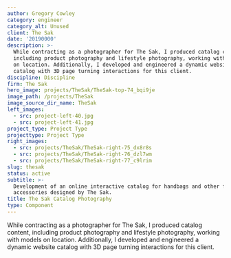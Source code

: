 ```yaml
---
author: Gregory Cowley
category: engineer
category_alt: Unused
client: The Sak
date: '20190000'
description: >-
  While contracting as a photographer for The Sak, I produced catalog content,
  including product photography and lifestyle photography, working with models
  on location. Additionally, I developed and engineered a dynamic website
  catalog with 3D page turning interactions for this client.
discipline: Discipline
firm: The Sak
hero_image: projects/TheSak/TheSak-top-74_bqi9je
image_path: /projects/TheSak
image_source_dir_name: TheSak
left_images:
  - src: project-left-40.jpg
  - src: project-left-41.jpg
project_type: Project Type
projecttype: Project Type
right_images:
  - src: projects/TheSak/TheSak-right-75_dx8r8s
  - src: projects/TheSak/TheSak-right-76_dzl7wm
  - src: projects/TheSak/TheSak-right-77_c9lrim
slug: thesak
status: active
subtitle: >-
  Development of an online interactive catalog for handbags and other fashion
  accessories designed by The Sak.
title: The Sak Catalog Photography
type: Component
---
```

While contracting as a photographer for The Sak, I produced catalog content, including product photography and lifestyle photography, working with models on location. Additionally, I developed and engineered a dynamic website catalog with 3D page turning interactions for this client.
